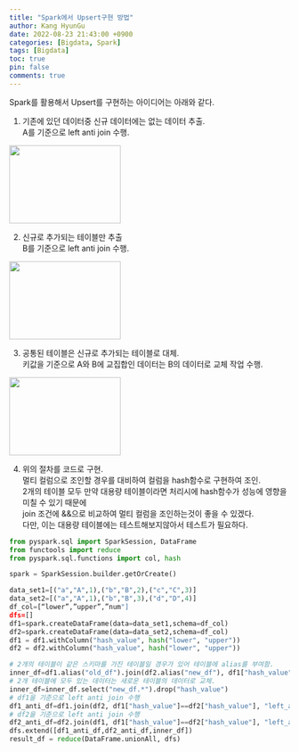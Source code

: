 ```yaml
---
title: "Spark에서 Upsert구현 방법"
author: Kang HyunGu
date: 2022-08-23 21:43:00 +0900
categories: [Bigdata, Spark]
tags: [Bigdata]
toc: true
pin: false
comments: true
---
```


Spark를 활용해서 Upsert를 구현하는 아이디어는 아래와 같다.  
1. 기존에 있던 데이터중 신규 데이터에는 없는 데이터 추출.  
A를 기준으로 left anti join 수행.
<p align="left"> <img src="{{site.url}}/img/posts/left_anti_joinA.png" width="200" height="140"></p>  

2. 신규로 추가되는 테이블만 추출   
B를 기준으로 left anti join 수행.
<p align="left"> <img src="{{site.url}}/img/posts/left_anti_joinA.png" width="200" height="140"></p>  

3. 공통된 테이블은 신규로 추가되는 테이블로 대체.  
키값을 기준으로 A와 B에 교집합인 데이터는 B의 데이터로 교체 작업 수행.
<p align="left"> <img src="{{site.url}}/img/posts/inner_join.png" width="200" height="140"></p>  

4. 위의 절차를 코드로 구현.  
멀티 컬럼으로 조인할 경우를 대비하여 컬럼을 hash함수로 구현하여 조인.  
2개의 테이블 모두 만약 대용량 테이블이라면 처리시에 hash함수가 성능에 영향을 미칠 수 있기 때문에  
join 조건에 &&으로 비교하여 멀티 컬럼을 조인하는것이 좋을 수 있겠다.  
다만, 이는 대용량 테이블에는 테스트해보지않아서 테스트가 필요하다.  
```python
from pyspark.sql import SparkSession, DataFrame
from functools import reduce
from pyspark.sql.functions import col, hash

spark = SparkSession.builder.getOrCreate()

data_set1=[("a","A",1),("b","B",2),("c","C",3)]
data_set2=[("a","A",1),("b","B",3),("d","D",4)]
df_col=[“lower”,”upper”,”num"]
dfs=[]
df1=spark.createDataFrame(data=data_set1,schema=df_col)
df2=spark.createDataFrame(data=data_set2,schema=df_col)
df1 = df1.withColumn("hash_value", hash("lower", "upper"))
df2 = df2.withColumn("hash_value", hash("lower", "upper"))

# 2개의 테이블이 같은 스키마를 가진 테이블일 경우가 있어 테이블에 alias를 부여함.
inner_df=df1.alias("old_df").join(df2.alias("new_df"), df1["hash_value"]==df2["hash_value"], "inner")
# 2개 테이블에 모두 있는 데이터는 새로운 테이블의 데이터로 교체.
inner_df=inner_df.select("new_df.*").drop("hash_value")
# df1을 기준으로 left anti join 수행
df1_anti_df=df1.join(df2, df1["hash_value"]==df2["hash_value"], "left_anti").drop("hash_value")
# df2을 기준으로 left anti join 수행
df2_anti_df=df2.join(df1, df1["hash_value"]==df2["hash_value"], "left_anti").drop("hash_value")
dfs.extend([df1_anti_df,df2_anti_df,inner_df])
result_df = reduce(DataFrame.unionAll, dfs)
```
